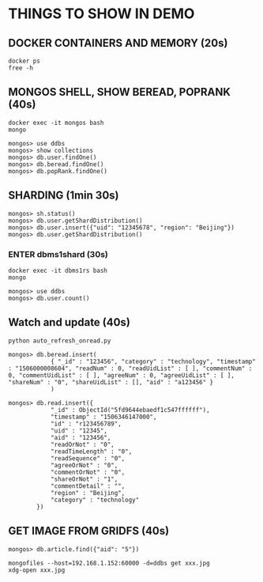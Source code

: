 # THINGS TO SHOW IN DEMO

## DOCKER CONTAINERS AND MEMORY (20s)
```
docker ps
free -h
```

## MONGOS SHELL, SHOW BEREAD, POPRANK (40s)
```
docker exec -it mongos bash
mongo
```
```
mongos> use ddbs
mongos> show collections
mongos> db.user.findOne()
mongos> db.beread.findOne()
mongos> db.popRank.findOne()
```

## SHARDING (1min 30s)
```
mongos> sh.status()
mongos> db.user.getShardDistribution()
mongos> db.user.insert({"uid": "12345678", "region": "Beijing"})
mongos> db.user.getShardDistribution()
```
### ENTER dbms1shard (30s)
```
docker exec -it dbms1rs bash
mongo
```
```
mongos> use ddbs
mongos> db.user.count()
```
## Watch and update (40s)
```
python auto_refresh_onread.py
```
```
mongos> db.beread.insert(
			{ "_id" : "123456", "category" : "technology", "timestamp" : "1506000008604", "readNum" : 0, "readUidList" : [ ], "commentNum" : 0, "commentUidList" : [ ], "agreeNum" : 0, "agreeUidList" : [ ], "shareNum" : "0", "shareUidList" : [], "aid" : "a123456" }
			)

mongos> db.read.insert({
			"_id" : ObjectId("5fd9644ebaedf1c547ffffff"),
			"timestamp" : "1506346147000",
			"id" : "r123456789",
			"uid" : "12345",
			"aid" : "123456",
			"readOrNot" : "0",
			"readTimeLength" : "0",
			"readSequence" : "0",
			"agreeOrNot" : "0",
			"commentOrNot" : "0",
			"shareOrNot" : "1",
			"commentDetail" : "",
			"region" : "Beijing",
			"category" : "technology"
		})
```

## GET IMAGE FROM GRIDFS (40s)
```
mongos> db.article.find({"aid": "5"})
```
```
mongofiles --host=192.168.1.152:60000 -d=ddbs get xxx.jpg
xdg-open xxx.jpg
```